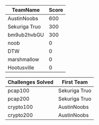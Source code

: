 |TeamName|Score|
|--------|-----|
|AustinNoobs|600|
|Sekuriga Truo|300|
|bm9ub2hvbGU|300|
|noob|0|
|DTW|0|
|marshmallow|0|
|Hootusville|0|

|Challenges Solved|First Team|
|---------------|------------|
|pcap100|Sekuriga Truo|
|pcap200|Sekuriga Truo|
|crypto100|AustinNoobs|
|crypto200|AustinNoobs|
